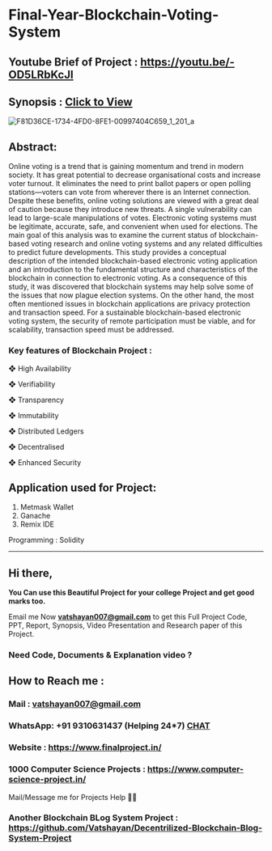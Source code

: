 # Final-Year-Blockchain-Voting-System

## Youtube Brief of Project : https://youtu.be/-OD5LRbKcJI

## Synopsis : [Click to View](https://github.com/Vatshayan/Final-Year-Blockchain-Voting-System/blob/main/E%20voting%20using%20Blockchain%20Synopsis1.pdf)

![F81D36CE-1734-4FD0-8FE1-00997404C659_1_201_a](https://user-images.githubusercontent.com/28294942/159865599-41450cb5-2893-41b3-b458-5d449b39513c.jpeg)


## Abstract: 
Online voting is a trend that is gaining momentum and trend in modern society. It has great potential to decrease organisational costs and increase voter turnout. It eliminates the need to print ballot papers or open polling stations—voters can vote from wherever there is an Internet connection. Despite these benefits, online voting solutions are viewed with a great deal of caution because they introduce new threats. A single vulnerability can lead to large-scale manipulations of votes. Electronic voting systems must be legitimate, accurate, safe, and convenient when used for elections.  The main goal of this analysis was to examine the current status of blockchain-based voting research and online voting systems and any related difficulties to predict future developments. This study provides a conceptual description of the intended blockchain-based electronic voting application and an introduction to the fundamental structure and characteristics of the blockchain in connection to electronic voting. As a consequence of this study, it was discovered that blockchain systems may help solve some of the issues that now plague election systems. On the other hand, the most often mentioned issues in blockchain applications are privacy protection and transaction speed. For a sustainable blockchain-based electronic voting system, the security of remote participation must be viable, and for scalability, transaction speed must be addressed.

### Key features of Blockchain Project :
❖ High Availability

❖ Verifiability

❖ Transparency

❖ Immutability

❖ Distributed Ledgers

❖ Decentralised

❖ Enhanced Security


## Application used for Project:
1. Metmask Wallet
2. Ganache
3. Remix IDE 

Programming : Solidity 


_________________________________________________________________________________________________________________________________________________


## Hi there, 

**You Can use this Beautiful Project for your college Project and get good marks too.**

Email me Now **vatshayan007@gmail.com** to get this Full Project Code, PPT, Report, Synopsis, Video Presentation and Research paper of this Project.

### Need Code, Documents & Explanation video ? 

## How to Reach me :

### Mail : vatshayan007@gmail.com 

### WhatsApp: **+91 9310631437** (Helping 24*7) **[CHAT](https://wa.me/message/CHWN2AHCPMAZK1)** 

### Website : https://www.finalproject.in/

### 1000 Computer Science Projects : https://www.computer-science-project.in/

Mail/Message me for Projects Help 🙏🏻

### Another Blockchain BLog System Project : https://github.com/Vatshayan/Decentrilized-Blockchain-Blog-System-Project
